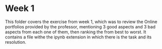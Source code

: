 # Week 1

This folder covers the exercise from week 1, which was to review the Online portfolios provided by the professor, mentioning 3 good aspects and 3 bad aspects from each one of them, then ranking the from best to worst.
It contains a file withe the ipynb extension in which there is the task and its resolution.
